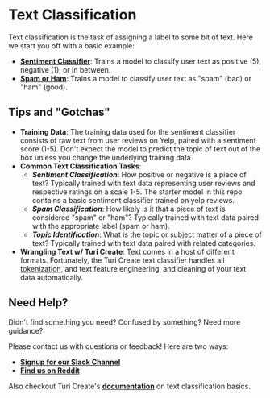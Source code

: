 # Text Classification
Text classification is the task of assigning a label to some bit of text. Here
 we start you off with a basic example:
 
 - [**Sentiment Classifier**](https://colab.research.google.com/github/skafos/colab-example-models/blob/master/TextClassification/sentiment_classifier.ipynb):
  Trains a model to classify user text as positive (5), negative (1), or in between.
- [**Spam or Ham**](https://colab.research.google.com/github/skafos/colab-example-models/blob/master/TextClassification/spam_or_hame.ipynb):
 Trains a model to classify user text as "spam" (bad) or "ham" (good).
 
## Tips and "Gotchas"
-  **Training Data**: The training data used for the sentiment classifier consists of raw text from user reviews on Yelp,
paired with a sentiment score (1-5). Don't expect the model to predict the topic of text out of the box unless you
change the underlying training data.
 -  **Common Text Classification Tasks**:
     -  ***Sentiment Classification***: How positive or negative is a piece of text? Typically trained with text data 
     representing user reviews and respective ratings on a scale 1-5. The starter model in this repo contains a basic 
     sentiment classifier trained on yelp reviews.
    -  ***Spam Classification***: How likely is it that a piece of text is considered "spam" or "ham"? Typically trained with 
    text data paired with the appropriate label (spam or ham). 
    -  ***Topic Identification***: What is the topic or subject matter of a piece of text? Typically trained with text 
    data paired with related categories.
- **Wrangling Text w/ Turi Create**: Text comes in a host of different formats. Fortunately, the Turi Create text 
classifier handles all [tokenization](https://nlp.stanford.edu/IR-book/html/htmledition/tokenization-1.html), 
and text feature engineering, and cleaning of your text data automatically.


## Need Help?
Didn't find something you need? Confused by something? Need more guidance?

Please contact us with questions or feedback! Here are two ways:

-  [**Signup for our Slack Channel**](https://join.slack.com/t/metismachine-skafos/shared_invite/enQtNTAxMzEwOTk2NzA5LThjMmMyY2JkNTkwNDQ1YjgyYjFiY2MyMjRkMzYyM2E4MjUxNTJmYmQyODVhZWM2MjQwMjE5ZGM1Y2YwN2M5ODI)
-  [**Find us on Reddit**](https://reddit.com/r/skafos)

Also checkout Turi Create's [**documentation**](https://apple.github.io/turicreate/docs/userguide/text_classifier/) on
 text classification basics.
 